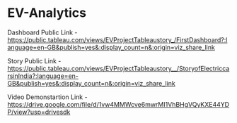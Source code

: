 # EV-Analytics

Dashboard Public Link - https://public.tableau.com/views/EVProjectTableaustory_/FirstDashboard?:language=en-GB&publish=yes&:display_count=n&:origin=viz_share_link

Story Public Link - https://public.tableau.com/views/EVProjectTableaustory__/StoryofElectriccarsinIndia?:language=en-GB&publish=yes&:display_count=n&:origin=viz_share_link

Video Demonstartion Link - https://drive.google.com/file/d/1vw4MMWcve6mwrMI1VhBHgVQyKXE44YDP/view?usp=drivesdk 
